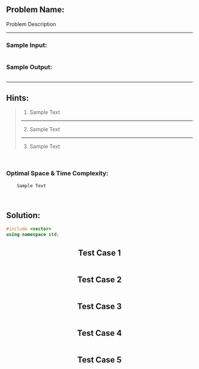 ## Problem Name:

Problem Description

---

### Sample Input:

```cpp

```

### Sample Output:

```cpp

```

---

## Hints:

> 1. Sample Text
>
> ---
>
> 2. Sample Text
>
> ---
>
> 3. Sample Text

<br/>

### Optimal Space & Time Complexity:

```
    Sample Text
```

<br/>

## Solution:

```cpp
#include <vector>
using namespace std;
```

## <center>Test Case 1</center>

```json

```

## <center>Test Case 2</center>

```json

```

## <center>Test Case 3</center>

```json

```

## <center>Test Case 4</center>

```json

```

## <center>Test Case 5</center>

```json

```
